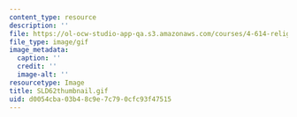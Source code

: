 ```yaml
---
content_type: resource
description: ''
file: https://ol-ocw-studio-app-qa.s3.amazonaws.com/courses/4-614-religious-architecture-and-islamic-cultures-fall-2002/d0054cba03b48c9e7c790cfc93f47515_SLD62thumbnail.gif
file_type: image/gif
image_metadata:
  caption: ''
  credit: ''
  image-alt: ''
resourcetype: Image
title: SLD62thumbnail.gif
uid: d0054cba-03b4-8c9e-7c79-0cfc93f47515
---
```

